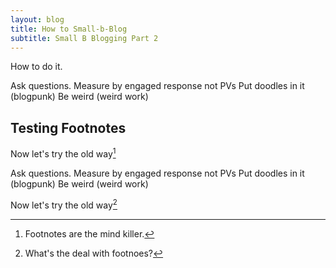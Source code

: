 ```yaml
---
layout: blog
title: How to Small-b-Blog
subtitle: Small B Blogging Part 2
---
```


How to do it.

Ask questions.
Measure by engaged response not PVs
Put doodles in it (blogpunk)
Be weird (weird work)

## Testing Footnotes

Now let's try the old way[^1]

[^1]: Footnotes are the mind killer.  

Ask questions.
Measure by engaged response not PVs
Put doodles in it (blogpunk)
Be weird (weird work)

Now let's try the old way[^2]

[^2]: What's the deal with footnoes?


<script>

$( document ).ready(function() {
    var footnotes = $(".footnotes p");
    $("sup").each(function(index){
        // $(this).append("<span class='sidenote'>"+footnotes[index].textContent+"</span>")
        $(this).replaceWith("<label for='"+index+"' class='margin-toggle sidenote-number'></label><input type='checkbox' id='"+index+"' class='margin-toggle'/><span class='sidenote'>"+footnotes[index].textContent+"</span>")  
    });   
    $(".footnotes").hide()
});    


</script>

